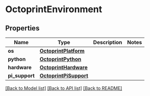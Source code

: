 # OctoprintEnvironment


## Properties
Name | Type | Description | Notes
------------ | ------------- | ------------- | -------------
**os** | [**OctoprintPlatform**](OctoprintPlatform.md) |  | 
**python** | [**OctoprintPython**](OctoprintPython.md) |  | 
**hardware** | [**OctoprintHardware**](OctoprintHardware.md) |  | 
**pi_support** | [**OctoprintPiSupport**](OctoprintPiSupport.md) |  | 

[[Back to Model list]](../README.md#documentation-for-models) [[Back to API list]](../README.md#documentation-for-api-endpoints) [[Back to README]](../README.md)


